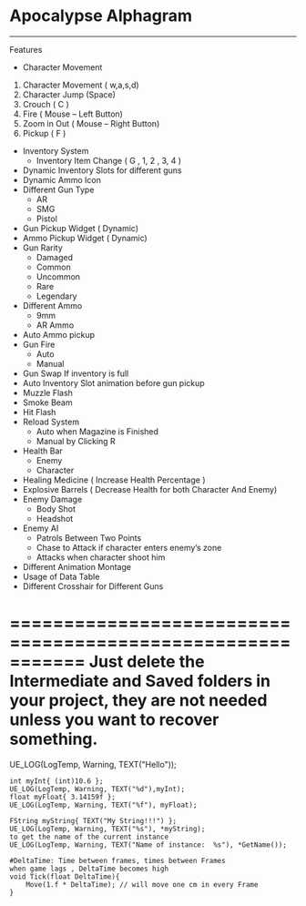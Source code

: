 # Apocalypse Alphagram #
---


Features
-	Character Movement
1.	Character Movement ( w,a,s,d)
2.	Character Jump (Space)
3.	Crouch ( C ) 
4.	Fire ( Mouse – Left Button) 
5.	Zoom in Out ( Mouse – Right Button) 
6.	Pickup ( F ) 
-	Inventory System
    *	Inventory Item Change ( G , 1, 2 , 3, 4 ) 
-	Dynamic Inventory Slots for different guns
-	Dynamic Ammo Icon
-	Different Gun Type
    *	AR
    *	SMG
    *	Pistol
-	Gun Pickup Widget ( Dynamic)
-	Ammo Pickup Widget ( Dynamic)
-	Gun Rarity
    *	Damaged
    *	Common
    *	Uncommon
    *	Rare
    *	Legendary
-	Different Ammo
    *	9mm
    *	AR Ammo
-	Auto Ammo pickup 
-	Gun Fire 
    *	Auto
    *	Manual 
-	Gun Swap If inventory is full
-	Auto Inventory Slot animation before gun pickup
-	Muzzle Flash
-	Smoke Beam
-	Hit Flash
-	Reload System
    *	Auto when Magazine is Finished
    *	Manual by Clicking R 
-	Health Bar
    *	Enemy
    *	Character
-	Healing Medicine ( Increase Health Percentage ) 
-	Explosive Barrels ( Decrease Health for both Character And Enemy)
-	Enemy Damage
    *	Body Shot
    *	Headshot
-	Enemy AI
    *	Patrols Between Two Points 
    *	Chase to Attack if character enters enemy’s zone
    *	Attacks when character shoot him
-	Different Animation Montage
-	Usage of Data Table
-	Different Crosshair for Different Guns 









===========================================================
Just delete the Intermediate and Saved folders in your project, 
they are not needed unless you want to recover something.
===========================================================

UE_LOG(LogTemp, Warning, TEXT("Hello"));

	int myInt{ (int)10.6 };
	UE_LOG(LogTemp, Warning, TEXT("%d"),myInt);
	float myFloat{ 3.14159f };
	UE_LOG(LogTemp, Warning, TEXT("%f"), myFloat);

	FString myString{ TEXT("My String!!!") };
	UE_LOG(LogTemp, Warning, TEXT("%s"), *myString);
	to get the name of the current instance
	UE_LOG(LogTemp, Warning, TEXT("Name of instance:  %s"), *GetName());

	#DeltaTime: Time between frames, times between Frames 
	when game lags , DeltaTime becomes high 
	void Tick(float DeltaTime){
		Move(1.f * DeltaTime); // will move one cm in every Frame
	}